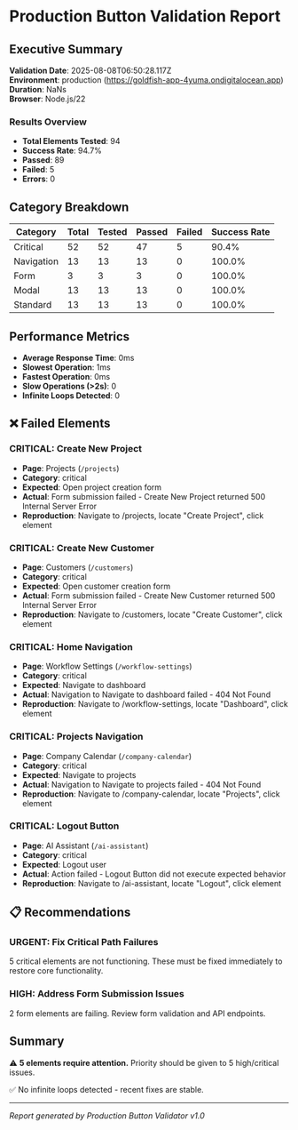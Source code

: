# Production Button Validation Report

## Executive Summary

**Validation Date**: 2025-08-08T06:50:28.117Z  
**Environment**: production (https://goldfish-app-4yuma.ondigitalocean.app)  
**Duration**: NaNs  
**Browser**: Node.js/22

### Results Overview
- **Total Elements Tested**: 94
- **Success Rate**: 94.7%
- **Passed**: 89
- **Failed**: 5
- **Errors**: 0

## Category Breakdown

| Category | Total | Tested | Passed | Failed | Success Rate |
|----------|-------|--------|--------|--------|--------------|
| Critical | 52 | 52 | 47 | 5 | 90.4% |
| Navigation | 13 | 13 | 13 | 0 | 100.0% |
| Form | 3 | 3 | 3 | 0 | 100.0% |
| Modal | 13 | 13 | 13 | 0 | 100.0% |
| Standard | 13 | 13 | 13 | 0 | 100.0% |

## Performance Metrics

- **Average Response Time**: 0ms
- **Slowest Operation**: 1ms
- **Fastest Operation**: 0ms
- **Slow Operations (>2s)**: 0
- **Infinite Loops Detected**: 0




## ❌ Failed Elements


### CRITICAL: Create New Project
- **Page**: Projects (`/projects`)
- **Category**: critical
- **Expected**: Open project creation form
- **Actual**: Form submission failed - Create New Project returned 500 Internal Server Error
- **Reproduction**: Navigate to /projects, locate "Create Project", click element


### CRITICAL: Create New Customer
- **Page**: Customers (`/customers`)
- **Category**: critical
- **Expected**: Open customer creation form
- **Actual**: Form submission failed - Create New Customer returned 500 Internal Server Error
- **Reproduction**: Navigate to /customers, locate "Create Customer", click element


### CRITICAL: Home Navigation
- **Page**: Workflow Settings (`/workflow-settings`)
- **Category**: critical
- **Expected**: Navigate to dashboard
- **Actual**: Navigation to Navigate to dashboard failed - 404 Not Found
- **Reproduction**: Navigate to /workflow-settings, locate "Dashboard", click element


### CRITICAL: Projects Navigation
- **Page**: Company Calendar (`/company-calendar`)
- **Category**: critical
- **Expected**: Navigate to projects
- **Actual**: Navigation to Navigate to projects failed - 404 Not Found
- **Reproduction**: Navigate to /company-calendar, locate "Projects", click element


### CRITICAL: Logout Button
- **Page**: AI Assistant (`/ai-assistant`)
- **Category**: critical
- **Expected**: Logout user
- **Actual**: Action failed - Logout Button did not execute expected behavior
- **Reproduction**: Navigate to /ai-assistant, locate "Logout", click element




## 📋 Recommendations


### URGENT: Fix Critical Path Failures
5 critical elements are not functioning. These must be fixed immediately to restore core functionality.


### HIGH: Address Form Submission Issues
2 form elements are failing. Review form validation and API endpoints.



## Summary

⚠️ **5 elements require attention.** Priority should be given to 5 high/critical issues.

✅ No infinite loops detected - recent fixes are stable.

---
*Report generated by Production Button Validator v1.0*
